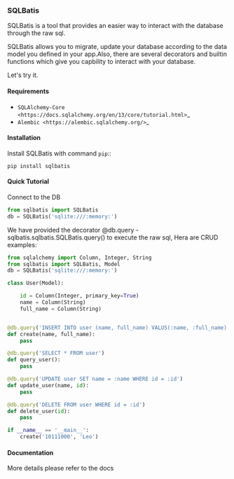 ### SQLBatis

SQLBatis is a tool that provides an easier way to interact with the database through the raw sql.

SQLBatis allows you to migrate, update your database according to the data model you defined in your app.Also, there are several decorators and builtin functions which give you capbility to interact with your database.

Let's try it.

#### Requirements

-   `SQLAlchemy-Core <https://docs.sqlalchemy.org/en/13/core/tutorial.html>`_
-   `Alembic <https://alembic.sqlalchemy.org/>`_


#### Installation
Install SQLBatis with command `pip`::

    pip install sqlbatis

#### Quick Tutorial

Connect to the DB

```python
from sqlbatis import SQLBatis
db = SQLBatis('sqlite:///:memory:')
```

We have provided the decorator @db.query - sqlbatis.sqlbatis.SQLBatis.query() to execute the raw sql, Hera are CRUD examples:

```python
from sqlalchemy import Column, Integer, String
from sqlbatis import SQLBatis, Model
db = SQLBatis('sqlite:///:memory:')

class User(Model):

    id = Column(Integer, primary_key=True)
    name = Column(String)
    full_name = Column(String)


@db.query('INSERT INTO user (name, full_name) VALUS(:name, :full_name)')
def create(name, full_name):
    pass

@db.query('SELECT * FROM user')
def query_user():
    pass

@db.query('UPDATE user SET name = :name WHERE id = :id')
def update_user(name, id):
    pass

@db.query('DELETE FROM user WHERE id = :id')
def delete_user(id):
    pass

if __name__ == '__main__':
    create('10111000', 'Leo')
```

#### Documentation

More details please refer to the docs